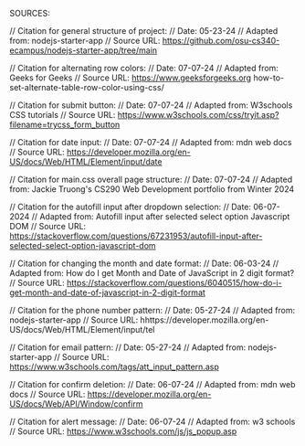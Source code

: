 SOURCES:

// Citation for general structure of project:
// Date: 05-23-24
// Adapted from: nodejs-starter-app
// Source URL: https://github.com/osu-cs340-ecampus/nodejs-starter-app/tree/main

// Citation for alternating row colors:
// Date: 07-07-24
// Adapted from: Geeks for Geeks
// Source URL: https://www.geeksforgeeks.org how-to-set-alternate-table-row-color-using-css/

// Citation for submit button:
// Date: 07-07-24
// Adapted from: W3schools CSS tutorials
// Source URL: https://www.w3schools.com/css/tryit.asp?filename=trycss_form_button

// Citation for date input:
// Date: 07-07-24
// Adapted from: mdn web docs
// Source URL: https://developer.mozilla.org/en-US/docs/Web/HTML/Element/input/date

// Citation for main.css overall page structure:
// Date: 07-07-24
// Adapted from: Jackie Truong's CS290 Web Development portfolio from Winter 2024

// Citation for the autofill input after dropdown selection:
// Date: 06-07-2024
// Adapted from: Autofill input after selected select option Javascript DOM
// Source URL: https://stackoverflow.com/questions/67231953/autofill-input-after-selected-select-option-javascript-dom

// Citation for changing the month and date format:
// Date: 06-03-24
// Adapted from: How do I get Month and Date of JavaScript in 2 digit format?
// Source URL: https://stackoverflow.com/questions/6040515/how-do-i-get-month-and-date-of-javascript-in-2-digit-format

// Citation for the phone number pattern:
// Date: 05-27-24
// Adapted from: nodejs-starter-app
// Source URL: hhttps://developer.mozilla.org/en-US/docs/Web/HTML/Element/input/tel

// Citation for email pattern:
// Date: 05-27-24
// Adapted from: nodejs-starter-app
// Source URL: https://www.w3schools.com/tags/att_input_pattern.asp 

// Citation for confirm deletion:
// Date: 06-07-24
// Adapted from: mdn web docs
// Source URL: https://developer.mozilla.org/en-US/docs/Web/API/Window/confirm

// Citation for alert message:
// Date: 06-07-24
// Adapted from: w3 schools
// Source URL: https://www.w3schools.com/js/js_popup.asp

